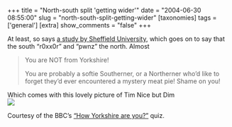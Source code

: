 +++
title = "North-south split 'getting wider'"
date = "2004-06-30 08:55:00"
slug = "north-south-split-getting-wider"
[taxonomies]
tags = ['general']
[extra]
show_comments = "false"
+++

At least, so says [a study by Sheffield University](http://news.bbc.co.uk/1/hi/uk/3852227.stm), which goes on to say that the south “r0xx0r” and “pwnz” the north. Almost

> You are NOT from Yorkshire!
> 
> You are probably a softie Southerner, or a Northerner who’d like to forget they’d ever encountered a mystery meat pie! Shame on you!

Which comes with this lovely picture of Tim Nice but Dim  
![](http://philwilson.org/images/timnice300.jpg)

Courtesy of the BBC’s [“How Yorkshire are you?”](http://www.bbc.co.uk/southyorkshire/quiz/yorkshire/index.shtml) quiz.
